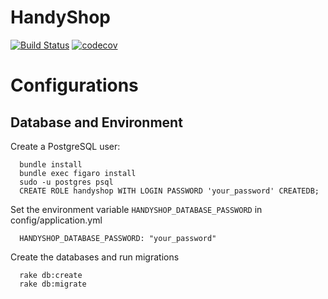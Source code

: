 # HandyShop
[![Build Status](https://travis-ci.org/HandyShop/api.svg?branch=master)](https://travis-ci.org/HandyShop/api)
[![codecov](https://codecov.io/gh/HandyShop/api/branch/master/graph/badge.svg)](https://codecov.io/gh/HandyShop/api)


# Configurations
## Database and Environment
Create a PostgreSQL user:
```shell
  bundle install
  bundle exec figaro install
  sudo -u postgres psql
  CREATE ROLE handyshop WITH LOGIN PASSWORD 'your_password' CREATEDB;
```
Set the environment variable `HANDYSHOP_DATABASE_PASSWORD` in config/application.yml
```
  HANDYSHOP_DATABASE_PASSWORD: "your_password"
```

Create the databases and run migrations
```shell
  rake db:create
  rake db:migrate
```
